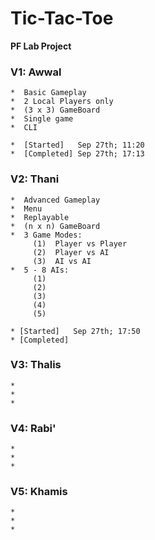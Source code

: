 # Tic-Tac-Toe
**PF Lab Project**


### V1: Awwal    
    *  Basic Gameplay
    *  2 Local Players only
    *  (3 x 3) GameBoard
    *  Single game
    *  CLI
    
    *  [Started]   Sep 27th; 11:20
    *  [Completed] Sep 27th; 17:13

### V2: Thani
    *  Advanced Gameplay
    *  Menu
    *  Replayable
    *  (n x n) GameBoard
    *  3 Game Modes:
         (1)  Player vs Player
         (2)  Player vs AI
         (3)  AI vs AI
    *  5 - 8 AIs:
         (1)
         (2)
         (3)
         (4)
         (5)
        
    * [Started]   Sep 27th; 17:50
    * [Completed] 

### V3: Thalis
    *  
    *
    *

### V4: Rabi'
    *  
    *
    *

### V5: Khamis
    *  
    *
    *
